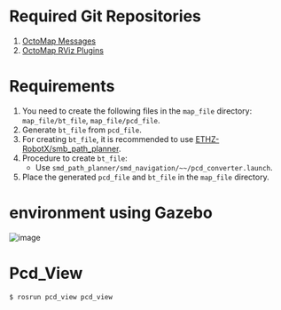 
# Required Git Repositories
1. [OctoMap Messages](https://github.com/OctoMap/octomap_msgs)
2. [OctoMap RViz Plugins](https://github.com/OctoMap/octomap_rviz_plugins)

# Requirements
1. You need to create the following files in the `map_file` directory: `map_file/bt_file`, `map_file/pcd_file`.
2. Generate `bt_file` from `pcd_file`.
3. For creating `bt_file`, it is recommended to use [ETHZ-RobotX/smb_path_planner](https://github.com/ETHZ-RobotX/smb_path_planner).
4. Procedure to create `bt_file`:
    - Use `smd_path_planner/smd_navigation/~~/pcd_converter.launch`.
5. Place the generated `pcd_file` and `bt_file` in the `map_file` directory.

# environment using Gazebo
![image](https://github.com/dongjineee/OGM/assets/150753899/33f1c73f-0276-4cf1-bafc-91680279bfb2)

# Pcd_View

    $ rosrun pcd_view pcd_view
